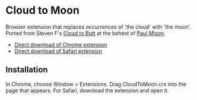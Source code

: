 # Cloud to Moon

Browser extension that replaces occurrences of 'the cloud' with 'the moon'. Ported from Steven F's [Cloud to Butt](https://github.com/panicsteve/cloud-to-butt/) at the behest of [Paul Mison](https://twitter.com/blech/status/311644070273490945).

* [Direct download of Chrome extension](https://github.com/benward/cloud-to-moon/blob/master/CloudToMoon.crx?raw=true)
* [Direct download of Safari extension](https://github.com/benward/cloud-to-moon/blob/master/CloudToMoon.safariextz?raw=true)

## Installation

In Chrome, choose Window > Extensions.  Drag CloudToMoon.crx into the page that appears.
For Safari, download the extension and open it.